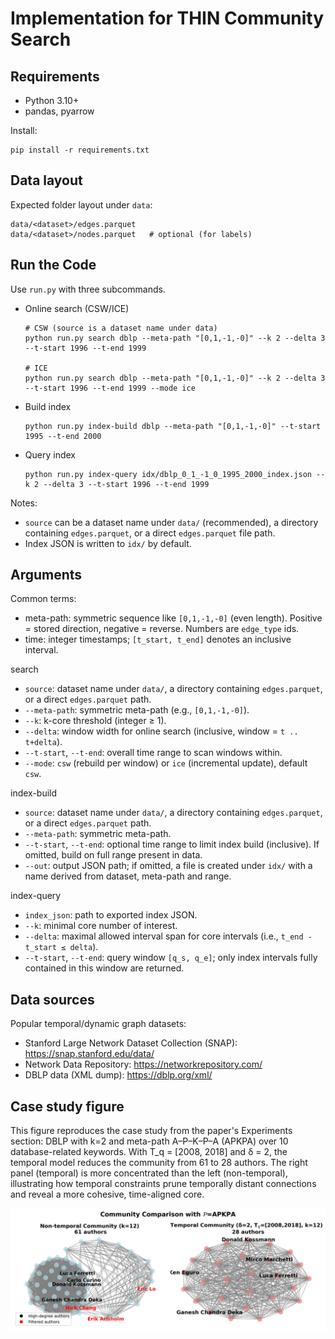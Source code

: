 # Implementation for THIN Community Search

## Requirements
- Python 3.10+
- pandas, pyarrow

Install:
```
pip install -r requirements.txt
```

## Data layout
Expected folder layout under `data`:
```
data/<dataset>/edges.parquet
data/<dataset>/nodes.parquet   # optional (for labels)
```

## Run the Code
Use `run.py` with three subcommands.

- Online search (CSW/ICE)
  ```
  # CSW (source is a dataset name under data)
  python run.py search dblp --meta-path "[0,1,-1,-0]" --k 2 --delta 3 --t-start 1996 --t-end 1999

  # ICE
  python run.py search dblp --meta-path "[0,1,-1,-0]" --k 2 --delta 3 --t-start 1996 --t-end 1999 --mode ice
  ```

- Build index
  ```
  python run.py index-build dblp --meta-path "[0,1,-1,-0]" --t-start 1995 --t-end 2000
  ```

- Query index
  ```
  python run.py index-query idx/dblp_0_1_-1_0_1995_2000_index.json --k 2 --delta 3 --t-start 1996 --t-end 1999
  ```

Notes:
- `source` can be a dataset name under `data/` (recommended), a directory containing `edges.parquet`, or a direct `edges.parquet` file path.
- Index JSON is written to `idx/` by default.

## Arguments

Common terms:
- meta-path: symmetric sequence like `[0,1,-1,-0]` (even length). Positive = stored direction, negative = reverse. Numbers are `edge_type` ids.
- time: integer timestamps; `[t_start, t_end]` denotes an inclusive interval.

search
- `source`: dataset name under `data/`, a directory containing `edges.parquet`, or a direct `edges.parquet` path.
- `--meta-path`: symmetric meta-path (e.g., `[0,1,-1,-0]`).
- `--k`: k-core threshold (integer ≥ 1).
- `--delta`: window width for online search (inclusive, window = `t .. t+delta`).
- `--t-start`, `--t-end`: overall time range to scan windows within.
- `--mode`: `csw` (rebuild per window) or `ice` (incremental update), default `csw`.

index-build
- `source`: dataset name under `data/`, a directory containing `edges.parquet`, or a direct `edges.parquet` path.
- `--meta-path`: symmetric meta-path.
- `--t-start`, `--t-end`: optional time range to limit index build (inclusive). If omitted, build on full range present in data.
- `--out`: output JSON path; if omitted, a file is created under `idx/` with a name derived from dataset, meta-path and range.

index-query
- `index_json`: path to exported index JSON.
- `--k`: minimal core number of interest.
- `--delta`: maximal allowed interval span for core intervals (i.e., `t_end - t_start ≤ delta`).
- `--t-start`, `--t-end`: query window `[q_s, q_e]`; only index intervals fully contained in this window are returned.

## Data sources

Popular temporal/dynamic graph datasets:
- Stanford Large Network Dataset Collection (SNAP): https://snap.stanford.edu/data/
- Network Data Repository: https://networkrepository.com/
- DBLP data (XML dump): https://dblp.org/xml/

## Case study figure

This figure reproduces the case study from the paper's Experiments section: DBLP with k=2 and meta-path A–P–K–P–A (APKPA) over 10 database-related keywords. With T_q = [2008, 2018] and δ = 2, the temporal model reduces the community from 61 to 28 authors. The right panel (temporal) is more concentrated than the left (non-temporal), illustrating how temporal constraints prune temporally distant connections and reveal a more cohesive, time-aligned core.

![Case study](./case.png)


 
